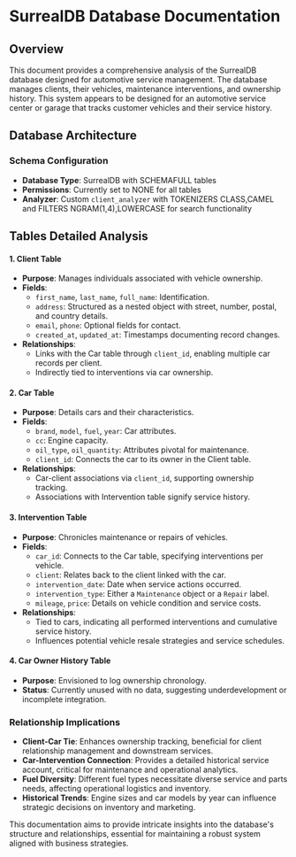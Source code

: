 # SurrealDB Database Documentation

## Overview

This document provides a comprehensive analysis of the SurrealDB database designed for automotive service management. The database manages clients, their vehicles, maintenance interventions, and ownership history. This system appears to be designed for an automotive service center or garage that tracks customer vehicles and their service history.

## Database Architecture

### Schema Configuration
- **Database Type**: SurrealDB with SCHEMAFULL tables
- **Permissions**: Currently set to NONE for all tables
- **Analyzer**: Custom `client_analyzer` with TOKENIZERS CLASS,CAMEL and FILTERS NGRAM(1,4),LOWERCASE for search functionality

## Tables Detailed Analysis

#### 1. Client Table

- **Purpose**: Manages individuals associated with vehicle ownership.
- **Fields**:
  - `first_name`, `last_name`, `full_name`: Identification.
  - `address`: Structured as a nested object with street, number, postal, and country details.
  - `email`, `phone`: Optional fields for contact.
  - `created_at`, `updated_at`: Timestamps documenting record changes.
- **Relationships**:
  - Links with the Car table through `client_id`, enabling multiple car records per client.
  - Indirectly tied to interventions via car ownership.

#### 2. Car Table

- **Purpose**: Details cars and their characteristics.
- **Fields**:
  - `brand`, `model`, `fuel`, `year`: Car attributes.
  - `cc`: Engine capacity.
  - `oil_type`, `oil_quantity`: Attributes pivotal for maintenance.
  - `client_id`: Connects the car to its owner in the Client table.
- **Relationships**:
  - Car-client associations via `client_id`, supporting ownership tracking.
  - Associations with Intervention table signify service history.

#### 3. Intervention Table

- **Purpose**: Chronicles maintenance or repairs of vehicles.
- **Fields**:
  - `car_id`: Connects to the Car table, specifying interventions per vehicle.
  - `client`: Relates back to the client linked with the car.
  - `intervention_date`: Date when service actions occurred.
  - `intervention_type`: Either a `Maintenance` object or a `Repair` label.
  - `mileage`, `price`: Details on vehicle condition and service costs.
- **Relationships**:
  - Tied to cars, indicating all performed interventions and cumulative service history.
  - Influences potential vehicle resale strategies and service schedules.

#### 4. Car Owner History Table

- **Purpose**: Envisioned to log ownership chronology.
- **Status**: Currently unused with no data, suggesting underdevelopment or incomplete integration.

### Relationship Implications

- **Client-Car Tie**: Enhances ownership tracking, beneficial for client relationship management and downstream services.
- **Car-Intervention Connection**: Provides a detailed historical service account, critical for maintenance and operational analytics.
- **Fuel Diversity**: Different fuel types necessitate diverse service and parts needs, affecting operational logistics and inventory.
- **Historical Trends**: Engine sizes and car models by year can influence strategic decisions on inventory and marketing.

This documentation aims to provide intricate insights into the database's structure and relationships, essential for maintaining a robust system aligned with business strategies.
